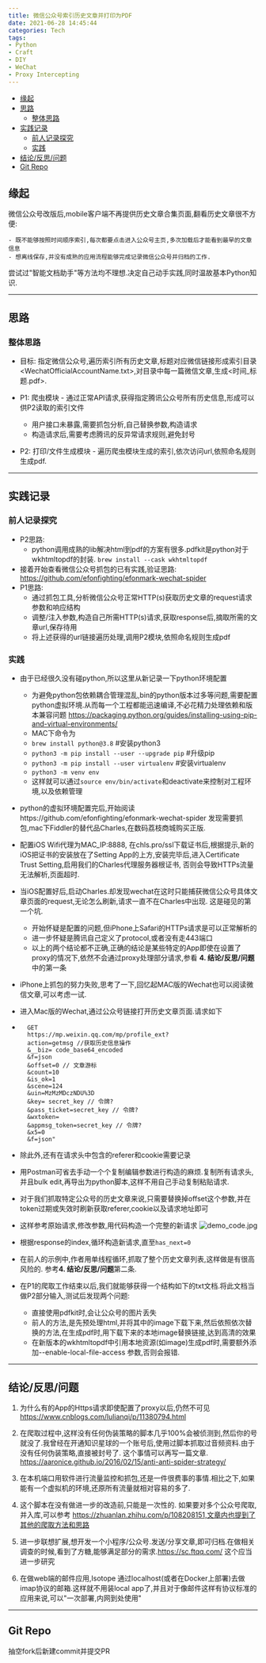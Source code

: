 ```yaml
---
title: 微信公众号索引历史文章并打印为PDF
date: 2021-06-28 14:45:44
categories: Tech
tags: 
- Python
- Craft
- DIY
- WeChat
- Proxy Intercepting
---
```


- [缘起](#缘起)
- [思路](#思路)
  - [整体思路](#整体思路)
- [实践记录](#实践记录)
  - [前人记录探究](#前人记录探究)
  - [实践](#实践)
- [结论/反思/问题](#结论反思问题)
- [Git Repo](#git-repo)

## 缘起
微信公众号改版后,mobile客户端不再提供历史文章合集页面,翻看历史文章很不方便:

    - 既不能够按照时间顺序索引,每次都要点击进入公众号主页,多次加载后才能看到最早的文章信息
    - 想离线保存,并没有成熟的应用流程能够完成记录微信公众号并归档的工作.

尝试过"智能文档助手"等方法均不理想.决定自己动手实践,同时温故基本Python知识.

---
## 思路
### 整体思路
- 目标: 指定微信公众号,遍历索引所有历史文章,标题对应微信链接形成索引目录<WechatOfficialAccountName.txt>,对目录中每一篇微信文章,生成<时间_标题.pdf>.

- P1: 爬虫模块 - 通过正常API请求,获得指定腾讯公众号所有历史信息,形成可以供P2读取的索引文件
    - 用户接口未暴露,需要抓包分析,自己替换参数,构造请求
    - 构造请求后,需要考虑腾讯的反异常请求规则,避免封号
- P2: 打印/文件生成模块 - 遍历爬虫模块生成的索引,依次访问url,依照命名规则生成pdf.

---
## 实践记录
### 前人记录探究
- P2思路:
    - python调用成熟的lib解决html到pdf的方案有很多.pdfkit是python对于wkhtmltopdf的封装. `brew install --cask wkhtmltopdf`
- 接着开始查看微信公众号抓包的已有实践,验证思路:
    https://github.com/efonfighting/efonmark-wechat-spider
- P1思路:
    - 通过抓包工具,分析微信公众号正常HTTP(s)获取历史文章的request请求参数和响应结构
    - 调整/注入参数,构造自己所需HTTP(s)请求,获取response后,摘取所需的文章url,保存待用
    - 将上述获得的url链接遍历处理,调用P2模块,依照命名规则生成pdf

### 实践
- 由于已经很久没有碰python,所以这里从新记录一下python环境配置
    - 为避免python包依赖耦合管理混乱,bin的python版本过多等问题,需要配置python虚拟环境.从而每一个工程都能迅速编译,不必花精力处理依赖和版本兼容问题 https://packaging.python.org/guides/installing-using-pip-and-virtual-environments/
    - MAC下命令为
    - `brew install python@3.8` #安装python3
    - `python3 -m pip install --user --upgrade pip` #升级pip
    - `python3 -m pip install --user virtualenv` #安装virtualenv
    - `python3 -m venv env`
    - 这样就可以通过`source env/bin/activate`和deactivate来控制对工程环境,以及依赖管理

- python的虚拟环境配置完后,开始阅读https://github.com/efonfighting/efonmark-wechat-spider 发现需要抓包,mac下Fiddler的替代品Charles,在数码荔枝商城购买正版. 
- 配置iOS Wifi代理为MAC_IP:8888, 在chls.pro/ssl下载证书后,根据提示,新的iOS把证书的安装放在了Setting App的上方,安装完毕后,进入Certificate Trust Setting,启用我们的Charles代理服务器根证书, 否则会导致HTTPs流量无法解析,页面超时.
- 当iOS配置好后,启动Charles.却发现wechat在这时只能捕获微信公众号具体文章页面的request,无论怎么刷新,请求一直不在Charles中出现. 这是碰见的第一个坑.
    - 开始怀疑是配置的问题,但iPhone上Safari的HTTPs请求是可以正常解析的
    - 进一步怀疑是腾讯自己定义了protocol,或者没有走443端口
    - 以上的两个结论都不正确,正确的结论是某些特定的App即使在设置了proxy的情况下,依然不会通过proxy处理部分请求,参看 **4. 结论/反思/问题** 中的第一条
- iPhone上抓包的努力失败,思考了一下,回忆起MAC版的Wechat也可以阅读微信文章,可以考虑一试.
- 进入Mac版的Wechat,通过公众号链接打开历史文章页面.请求如下

- ```
    GET 
    https://mp.weixin.qq.com/mp/profile_ext?
    action=getmsg //获取历史信息操作
    &__biz= code_base64_encoded 
    &f=json
    &offset=0 // 文章游标
    &count=10
    &is_ok=1
    &scene=124
    &uin=MzMzMDczNDU%3D
    &key= secret_key // 令牌?
    &pass_ticket=secret_key // 令牌?
    &wxtoken=
    &appmsg_token=secret_key // 令牌?
    &x5=0
    &f=json"
    ```
    
- 除此外,还有在请求头中包含的referer和cookie需要记录

- 用Postman可省去手动一个个复制编辑参数进行构造的麻烦.复制所有请求头,并且bulk edit,再导出为python脚本,这样不用自己手动复制粘贴请求. 

- 对于我们抓取特定公众号的历史文章来说,只需要替换掉offset这个参数,并在token过期或失效时刷新获取referer,cookie以及请求地址即可

- 这样参考原始请求,修改参数,用代码构造一个完整的新请求
![demo_code.jpg](demo_code.jpg)

- 根据response的index,循环构造新请求,直至`has_next=0`

- 在前人的示例中,作者用单线程循环,抓取了整个历史文章列表,这样做是有很高风险的. 参考**4. 结论/反思/问题**第二条.

- 在P1的爬取工作结束以后,我们就能够获得一个结构如下的txt文档.将此文档当做P2部分输入,测试后发现两个问题:
    - 直接使用pdfkit时,会让公众号的图片丢失
    - 前人的方法,是先预处理html,并将其中的image下载下来,然后依照依次替换的方法,在生成pdf时,用下载下来的本地image替换链接,达到高清的效果
    - 在新版本的wkhtmltopdf中引用本地资源(如image)生成pdf时,需要额外添加--enable-local-file-access 参数,否则会报错.


---
## 结论/反思/问题
1. 为什么有的App的Https请求即使配置了proxy以后,仍然不可见
https://www.cnblogs.com/lulianqi/p/11380794.html

2. 在爬取过程中,这样没有任何伪装策略的脚本几乎100%会被侦测到,然后你的号就没了.我曾经在开通知识星球的一个账号后,使用过脚本抓取过音频资料.由于没有任何伪装策略,直接被封号了. 这个事情可以再写一篇文章.
https://aaronice.github.io/2016/02/15/anti-anti-spider-strategy/

3. 在本机端口用软件进行流量监控和抓包,还是一件很费事的事情.相比之下,如果能有一个虚拟机的环境,还原所有流量就相对容易的多了. 

4. 这个脚本在没有做进一步的改造前,只能是一次性的. 如果要对多个公众号爬取,并入库,可以参考
https://zhuanlan.zhihu.com/p/108208151,文章内也提到了其他的爬取方法和思路

5. 进一步联想扩展,想开发一个小程序/公众号.发送/分享文章,即可归档.在做相关调查的时候,看到了方糖,能够满足部分的需求.https://sc.ftqq.com/ 这个应当进一步研究

6. 在做web端的邮件应用,Isotope 通过localhost(或者在Docker上部署)去做imap协议的邮箱.这样就不用装local app了,并且对于像邮件这样有协议标准的应用来说,可以"一次部署,内网到处使用"

---
## Git Repo
抽空fork后新建commit并提交PR






